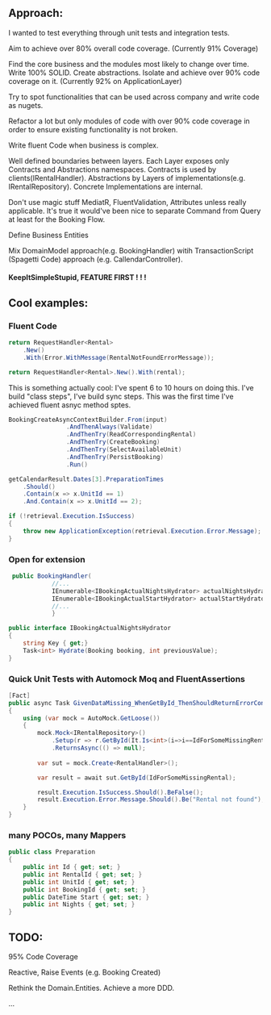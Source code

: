 ## Approach:

I wanted to test everything through unit tests and integration tests.

Aim to achieve over 80% overall code coverage. (Currently 91% Coverage)

Find the core business and the modules most likely to change over time. Write 100% SOLID. Create abstractions. Isolate and achieve over 90% code coverage on it. (Currently 92% on ApplicationLayer)

Try to spot functionalities that can be used across company and write code as nugets.

Refactor a lot but only modules of code with over 90% code coverage in order to ensure existing functionality is not broken.

Write fluent Code when business is complex.

Well defined boundaries between layers. Each Layer exposes only Contracts and Abstractions namespaces. Contracts is used by clients(IRentalHandler). Abstractions by Layers of implementations(e.g. IRentalRepository). Concrete Implementations are internal.

Don't use magic stuff MediatR, FluentValidation, Attributes unless really applicable. It's true it would've been nice to separate Command from Query at least for the Booking Flow.

Define Business Entities

Mix DomainModel approach(e.g. BookingHandler) witih TransactionScript (Spagetti Code) approach (e.g. CallendarController).

#### KeepItSimpleStupid, FEATURE FIRST ! ! !

## Cool examples:

### Fluent Code


```c#
return RequestHandler<Rental>
    .New()
    .With(Error.WithMessage(RentalNotFoundErrorMessage));
```

```c#
return RequestHandler<Rental>.New().With(rental);
```

This is something actually cool: I've spent 6 to 10 hours on doing this.
I've build "class steps", I've build sync steps. This was the first time I've achieved fluent asnyc method sptes.

```c#
BookingCreateAsyncContextBuilder.From(input)
                .AndThenAlways(Validate)
                .AndThenTry(ReadCorrespondingRental)
                .AndThenTry(CreateBooking)
                .AndThenTry(SelectAvailableUnit)
                .AndThenTry(PersistBooking)
                .Run()
```

```c#
getCalendarResult.Dates[3].PreparationTimes
    .Should()
    .Contain(x => x.UnitId == 1)
    .And.Contain(x => x.UnitId == 2);
```
```c#
if (!retrieval.Execution.IsSuccess)
{
    throw new ApplicationException(retrieval.Execution.Error.Message);
}
```

### Open for extension

```c#
 public BookingHandler(
            //...
            IEnumerable<IBookingActualNightsHydrator> actualNightsHydrators,
            IEnumerable<IBookingActualStartHydrator> actualStartHydrators){
            //...
            }
```

```c#
public interface IBookingActualNightsHydrator
{
    string Key { get;}
    Task<int> Hydrate(Booking booking, int previousValue);
}
```

### Quick Unit Tests with Automock Moq and FluentAssertions

```c#
[Fact]
public async Task GivenDataMissing_WhenGetById_ThenShouldReturnErrorContext()
{
    using (var mock = AutoMock.GetLoose())
    {
        mock.Mock<IRentalRepository>()
            .Setup(r => r.GetById(It.Is<int>(i=>i==IdForSomeMissingRental)))
            .ReturnsAsync(() => null);
        
        var sut = mock.Create<RentalHandler>();

        var result = await sut.GetById(IdForSomeMissingRental);

        result.Execution.IsSuccess.Should().BeFalse();
        result.Execution.Error.Message.Should().Be("Rental not found");
    }
}
```
### many POCOs, many Mappers
```c#
public class Preparation
{
    public int Id { get; set; }
    public int RentalId { get; set; }
    public int UnitId { get; set; }
    public int BookingId { get; set; }
    public DateTime Start { get; set; }
    public int Nights { get; set; }
}
```


## TODO:
95% Code Coverage

Reactive, Raise Events (e.g. Booking Created)

Rethink the Domain.Entities. Achieve a more DDD.

...





